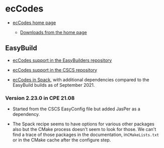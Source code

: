 # ecCodes

  * [ecCodes home page](https://confluence.ecmwf.int/display/ECC/ecCodes+Home)

      * [Downloads from the home page](https://confluence.ecmwf.int/display/ECC/Releases)


## EasyBuild

  * [ecCodes support in the EasyBuilders repository](https://github.com/easybuilders/easybuild-easyconfigs/tree/main/easybuild/easyconfigs/e/ecCodes)

  * [ecCodes support in the CSCS repository](https://github.com/eth-cscs/production/tree/master/easybuild/easyconfigs/e/ecCodes)

  * [ecCodes in Spack](https://github.com/spack/spack/tree/develop/var/spack/repos/builtin/packages/eccodes),
    with additional dependencies compared to the EasyBuild builds as of September 2021.


### Version 2.23.0 in CPE 21.08

  * Started from the CSCS EasyConfig file but added JasPer as a dependency.

  * The Spack recipe seems to have options for various other packages also
    but the CMake process doesn't seem to look for those. We can't find a trace
    of those packages in the documentation, in``CMakeLists.txt`` or in the CMake
    cache after the configure step.
